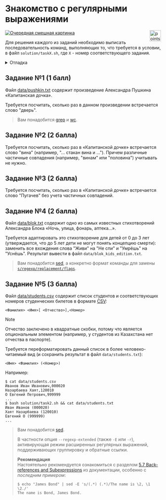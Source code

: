 # Знакомство с регулярными выражениями

<img alt="points bar" align="right" height="36" src="../../blob/badges/.github/badges/points-bar.svg" />

[![Очередная смешная картинка](https://imgs.xkcd.com/comics/regular_expressions.png)](https://xkcd.com/208)

Для решения каждого из заданий необходимо выписать последовательность команд,
выполняющих то, что требуется в условии, в файл `solution/taskX.sh`,
где `X` - номер соответствующего задания.

<details>
  <summary>Отладка</summary>

Для локальной отладки можно запустить ваше решение с помощью следующей команды:
```console
$ bash -xe solution/taskX.sh
```
Параметры `-xe` (`-x` и `-e`) включают логирование выполненных команд и
завершение исполнения при первой ошибке, что бывает очень полезно при отладке скриптов.
Более подробное описание этих и других опций утилиты `bash` можно получить с помощью
```console
$ bash -c "help set"
```
</details>

## Задание №1 (1 балл)

Файл [data/pushkin.txt](/data/pushkin.txt) содержит произведение Александра Пушкина «Капитанская дочка».

Требуется посчитать, сколько раз в данном произведении встречается слово "дверь".

> Вам понадобится [grep](https://linux.die.net/man/1/grep) и [wc](https://linux.die.net/man/1/wc).

## Задание №2 (2 балла)

Требуется посчитать, сколько раз в «Капитанской дочке» встречается слово "вина" (например, "... стакан вина и ...").
Причем различные частичные совпадения (например, "винам" или "половина") учитывать не нужно.

## Задание №3 (2 балла)

Требуется посчитать, сколько раз в «Капитанской дочке» встречается слово "Пугачев" без учета частичных совпадений.

## Задание №4 (2 балла)

Файл [data/blok.txt](/data/blok.txt) содержит одно из самых известных стихотворений
Александра Блока «Ночь, улица, фонарь, аптека...».

Требуется адаптировать это стихотворение для детей от 0 до 3 лет
(утверждается, что до 5 лет дети не могут понять концепцию смерти):
заменить все вхождения слова "Живи" на "Не спи" и "Умрёшь" на "Уснёшь".
Результат вывести в файл `data/blok_kids_edition.txt`.

> Вам понадобится [sed](https://www.gnu.org/software/sed/manual/sed.html),
> а конкретно формат команды для замены
> [`s/regexp/replacement/flags`](https://www.gnu.org/software/sed/manual/sed.html#The-_0022s_0022-Command).

## Задание №5 (3 балла)

Файл [data/students.csv](/data/students.csv) содержит список студентов
и соответствующих номеров студенческих билетов в формате [CSV](https://en.wikipedia.org/wiki/Comma-separated_values):
```
<Фамилия> <Имя>[ <Отчество>],<Номер>
```

> [!NOTE]
> Отчество заключено в квадратные скобки, потому что является опциональным элементом
> (например, у студентов из Казахстана нет отчества в паспорте).

Требуется переформатировать данный список в более человеко-читаемый вид
(и сохранить результат в файл `data/students.txt`):
```
<Имя> <Фамилия> (<Номер>)
```

Например:
```console
$ cat data/students.csv
Иванов Иван Иванович,000020
Назарбаева Хаят,120010
О Евгений Петрович,999999
...
$ bash solution/task2.sh && cat data/students.txt
Иван Иванов (000020)
Хаят Назарбаева (120010)
Евгений О (999999)
...
```

> Вам понадобится [sed](https://www.gnu.org/software/sed/manual/sed.html).
>
> В частности опция `--regexp-extended` (также `-E` или `-r`),
> активирующая режим расширенных регулярных выражений, поддерживающих
> группировку и обратные ссылки.
>
> **Рекомендация**  
> Настоятельно рекомендуется ознакомиться с разделом
> [5.7 Back-references and Subexpressions](https://www.gnu.org/software/sed/manual/sed.html#Back_002dreferences-and-Subexpressions)
> из документации, особенно с *последним примером*:
> ```console
> $ echo "James Bond" | sed -E 's/(.*) (.*)/The name is \2, \1 \2./'
> The name is Bond, James Bond.
> ```
